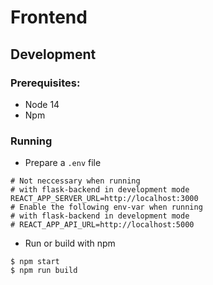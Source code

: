 # Frontend

## Development
### Prerequisites:
- Node 14
- Npm

### Running
- Prepare a `.env` file

```
# Not neccessary when running
# with flask-backend in development mode
REACT_APP_SERVER_URL=http://localhost:3000
# Enable the following env-var when running
# with flask-backend in development mode
# REACT_APP_API_URL=http://localhost:5000
```

- Run or build with npm
```shell
$ npm start
$ npm run build
```
